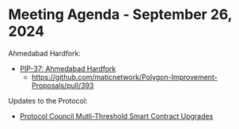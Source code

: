 # Meeting Agenda - September 26, 2024

Ahmedabad Hardfork:
* [PIP-37: Ahmedabad Hardfork](https://github.com/maticnetwork/Polygon-Improvement-Proposals/blob/main/PIPs/PIP-37.md)
  * https://github.com/maticnetwork/Polygon-Improvement-Proposals/pull/393

Updates to the Protocol:
* [Protocol Council Mutli-Threshold Smart Contract Upgrades](https://github.com/maticnetwork/Polygon-Improvement-Proposals/blob/main/PIPs/PIP-47.md)
